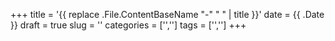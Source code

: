 +++
title = '{{ replace .File.ContentBaseName "-" " " | title }}'
date = {{ .Date }}
draft = true
slug = ''
categories = ['','']
tags = ['','']
+++
